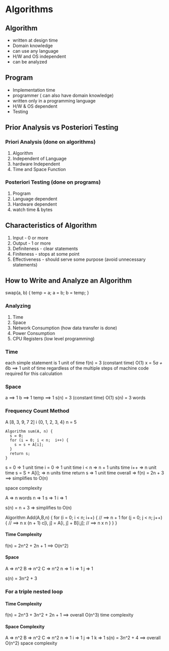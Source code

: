 # Algorithms

## Algorithm

  - written at design time
  - Domain knowledge
  - can use any language
  - H/W and OS independent
  - can be analyzed

## Program

  - Implementation time
  - programmer ( can also have domain knowledge)
  - written only in a programming language
  - H/W & OS dependent
  - Testing

## Prior Analysis vs Posteriori Testing

### Priori Analysis (done on algorithms)

1. Algorithm
2. Independent of Language
3. hardware Independent
4. Time and Space Function

### Posteriori Testing (done on programs)

1. Program
2. Language dependent
3. Hardware dependent
4. watch time & bytes

## Characteristics of Algorithm

1. Input - 0 or more
2. Output - 1 or more
3. Definiteness - clear statements 
4. Finiteness - stops at some point
5. Effectiveness - should serve some purpose (avoid unnecessary statements)

## How to Write and Analyze an Algorithm

swap(a, b) {
  temp = a;
  a = b;
  b = temp;
}

### Analyzing

1. Time
2. Space
3. Network Consumption (how data transfer is done)
4. Power Consumption
5. CPU Registers (low level programming)


### Time

each simple statement is 1 unit of time
f(n) = 3 (constant time) O(1)
x = 5*a + 6*b ==> 1 unit of time regardless of the multiple steps of machine code required for this calculation

### Space

a ==> 1
b ==> 1
temp ==> 1
s(n) = 3 (constant time) O(1)
s(n) = 3 words

### Frequency Count Method

A [8, 3, 9, 7 2]
i {0, 1, 2, 3, 4}
n = 5
```
Algorithm sum(A, n) {
  s = 0;
  for (i = 0; i < n;  i++) {
    s = s + A[i];
  }
  return s;
}
```

s = 0 => 1 unit time
i = 0 => 1 unit time
i < n => n + 1 units time
i++ => n unit time
s = S + A[i]; => n units time
return s => 1 unit time
overall => f(n) = 2n + 3 ==> simplifies to O(n)

space complexity

A => n words
n => 1
s => 1
i => 1

s(n) = n + 3 => simplifies to O(n)

Algorithm Add(A,B,n) {
  for (i = 0; i < n; i++) { // ==> n + 1
    for (j = 0; j < n; j++) { // ==> n x (n + 1)
      c[i, j] = A[i, j] +  B[i,j];  // ==> n x n
    }
  }
}

#### Time Complexity
f(n) = 2n^2 + 2n + 1 ==> O(n^2) 

#### Space

A => n^2
B => n^2
C => n^2
n => 1
i => 1
j => 1

s(n) = 3n^2 + 3

### For a triple nested loop

#### Time Complexity
f(n) = 2n^3 + 3n^2 + 2n + 1 ==> overall O(n^3) time complexity
#### Space Complexity
A => n^2
B => n^2
C => n^2
n => 1
i => 1
j => 1
k => 1
s(n) = 3n^2 + 4 ==> overall O(n^2) space complexity


